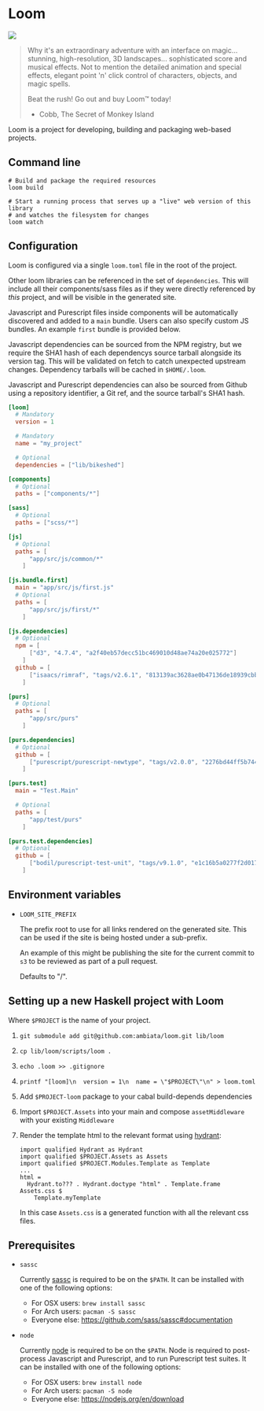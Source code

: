 Loom
====

![](https://cloud.githubusercontent.com/assets/355756/23049526/c99ade24-f510-11e6-851c-3e7902ed310c.jpg)

> Why it's an extraordinary adventure with an interface on
> magic... stunning, high-resolution, 3D landscapes... sophisticated
> score and musical effects. Not to mention the detailed animation and
> special effects, elegant point 'n' click control of characters,
> objects, and magic spells.
>
> Beat the rush! Go out and buy Loom™ today!
>
> - Cobb, The Secret of Monkey Island

Loom is a project for developing, building and packaging web-based projects.


## Command line

```
# Build and package the required resources
loom build

# Start a running process that serves up a "live" web version of this library
# and watches the filesystem for changes
loom watch
```


## Configuration

Loom is configured via a single `loom.toml` file in the root of the project.

Other loom libraries can be referenced in the set of `dependencies`.
This will include all their components/sass files as if they were directly referenced
by _this_ project, and will be visible in the generated site.

Javascript and Purescript files inside components will be
automatically discovered and added to a `main` bundle.
Users can also specify custom JS bundles. An example `first` bundle is
provided below.

Javascript dependencies can be sourced from the NPM registry, but we
require the SHA1 hash of each dependencys source tarball alongside its
version tag. This will be validated on fetch to catch unexpected
upstream changes. Dependency tarballs will be cached in `$HOME/.loom`.

Javascript and Purescript dependencies can also be sourced from Github
using a repository identifier, a Git ref, and the source tarball's
SHA1 hash.

```toml
[loom]
  # Mandatory
  version = 1

  # Mandatory
  name = "my_project"

  # Optional
  dependencies = ["lib/bikeshed"]

[components]
  # Optional
  paths = ["components/*"]

[sass]
  # Optional
  paths = ["scss/*"]

[js]
  # Optional
  paths = [
      "app/src/js/common/*"
    ]

[js.bundle.first]
  main = "app/src/js/first.js"
  # Optional
  paths = [
      "app/src/js/first/*"
    ]

[js.dependencies]
  # Optional
  npm = [
      ["d3", "4.7.4", "a2f40eb57decc51bc469010d48ae74a20e025772"]
    ]
  github = [
      ["isaacs/rimraf", "tags/v2.6.1", "813139ac3628ae0b47136de18939cbb623e21475"]
    ]

[purs]
  # Optional
  paths = [
      "app/src/purs"
    ]

[purs.dependencies]
  # Optional
  github = [
      ["purescript/purescript-newtype", "tags/v2.0.0", "2276bd44ff5b7440c455839833c69f40cc8d8616"]
    ]

[purs.test]
  main = "Test.Main"

  # Optional
  paths = [
      "app/test/purs"
    ]

[purs.test.dependencies]
  # Optional
  github = [
      ["bodil/purescript-test-unit", "tags/v9.1.0", "e1c16b5a0277f2d017c2279ba1dc2f42be36fc33"]
    ]
```


## Environment variables

- `LOOM_SITE_PREFIX`

  The prefix root to use for all links rendered on the generated site.
  This can be used if the site is being hosted under a sub-prefix.

  An example of this might be publishing the site for the current commit
  to `s3` to be reviewed as part of a pull request.

  Defaults to "/".


## Setting up a new Haskell project with Loom

Where `$PROJECT` is the name of your project.

1. `git submodule add git@github.com:ambiata/loom.git lib/loom`
2. `cp lib/loom/scripts/loom .`
3. `echo .loom >> .gitignore`
4. `printf "[loom]\n  version = 1\n  name = \"$PROJECT\"\n" > loom.toml`
5. Add `$PROJECT-loom` package to your cabal build-depends dependencies
6. Import `$PROJECT.Assets` into your main and compose `assetMiddleware` with your existing `Middleware`
7. Render the template html to the relevant format using
   [hydrant](http://haddock.engineering.ambiata.com/hoogle/package/ambiata-hydrant/Hydrant.html):

   ```
   import qualified Hydrant as Hydrant
   import qualified $PROJECT.Assets as Assets
   import qualified $PROJECT.Modules.Template as Template
   ...
   html =
     Hydrant.to??? . Hydrant.doctype "html" . Template.frame Assets.css $
       Template.myTemplate
   ```

   In this case `Assets.css` is a generated function with all the relevant css files.


## Prerequisites

- `sassc`

  Currently [sassc](https://github.com/sass/sassc) is required to be
  on the `$PATH`.
  It can be installed with one of the following options:

  - For OSX users: `brew install sassc`
  - For Arch users: `pacman -S sassc`
  - Everyone else: https://github.com/sass/sassc#documentation

- `node`

  Currently [node](https://nodejs.org) is required to be on the `$PATH`.
  Node is required to post-process Javascript and Purescript, and to
  run Purescript test suites. It can be installed with one of the
  following options:

  - For OSX users: `brew install node`
  - For Arch users: `pacman -S node`
  - Everyone else: https://nodejs.org/en/download
